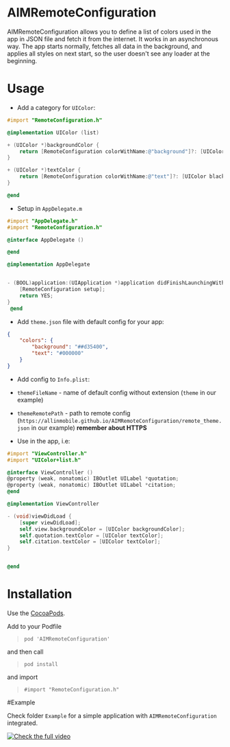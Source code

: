 # AIMRemoteConfiguration

AIMRemoteConfiguration allows you to define a list of colors used in the app in JSON file and fetch it from the internet. It works in an asynchronous way. The app starts normally, fetches all data in the background, and applies all styles on next start, so the user doesn't see any loader at the beginning.

# Usage

- Add a category for `UIColor`:
```objective-c
#import "RemoteConfiguration.h"

@implementation UIColor (list)

+ (UIColor *)backgroundColor {
    return [RemoteConfiguration colorWithName:@"background"]?: [UIColor whiteColor];
}

+ (UIColor *)textColor {
    return [RemoteConfiguration colorWithName:@"text"]?: [UIColor blackColor];
}

@end
```
- Setup in `AppDelegate.m`
```objective-c
#import "AppDelegate.h"
#import "RemoteConfiguration.h"

@interface AppDelegate ()

@end

@implementation AppDelegate


- (BOOL)application:(UIApplication *)application didFinishLaunchingWithOptions:(NSDictionary *)launchOptions {
    [RemoteConfiguration setup];
    return YES;
}
 @end
```
- Add `theme.json` file with default config for your app:

```json
{
    "colors": {
        "background": "##d35400",
        "text": "#000000"
    }
}
```
- Add config to `Info.plist`:
 - `themeFileName` - name of default config without extension (`theme` in our example)
 - `themeRemotePath` - path to remote config (`https://allinmobile.github.io/AIMRemoteConfiguration/remote_theme.json` in our example) **remember about HTTPS**
 
- Use in the app, i.e:
 
```objective-c
#import "ViewController.h"
#import "UIColor+list.h"

@interface ViewController ()
@property (weak, nonatomic) IBOutlet UILabel *quotation;
@property (weak, nonatomic) IBOutlet UILabel *citation;
@end

@implementation ViewController

- (void)viewDidLoad {
    [super viewDidLoad];
    self.view.backgroundColor = [UIColor backgroundColor];
    self.quotation.textColor = [UIColor textColor];
    self.citation.textColor = [UIColor textColor];
}


@end
```

# Installation

Use the [CocoaPods](http://github.com/CocoaPods/CocoaPods).

Add to your Podfile
>`pod 'AIMRemoteConfiguration'`

and then call

>`pod install`

and import 

>`#import "RemoteConfiguration.h"`

#Example

Check folder `Example` for a simple application with `AIMRemoteConfiguration` integrated.

[![Check the full video](https://allinmobile.github.io/AIMRemoteConfiguration/dune.gif)](https://www.youtube.com/watch?v=77aM3vn4BvQ)


